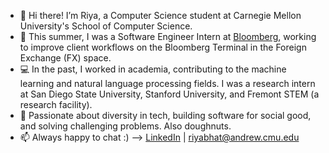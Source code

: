 - 👋 Hi there! I’m Riya, a Computer Science student at Carnegie Mellon University's School of Computer Science.
- 💼 This summer, I was a Software Engineer Intern at [Bloomberg](https://github.com/bloomberg), working to improve client workflows on the Bloomberg Terminal in the Foreign Exchange (FX) space.
- 💻 In the past, I worked in academia, contributing to the machine learning and natural language processing fields. I was a research intern at San Diego State University, Stanford University, and Fremont STEM (a research facility). 
- 💜 Passionate about diversity in tech, building software for social good, and solving challenging problems. Also doughnuts.
- 📫 Always happy to chat :) --> [LinkedIn](https://www.linkedin.com/in/riya-bhatia1/) | riyabhat@andrew.cmu.edu
